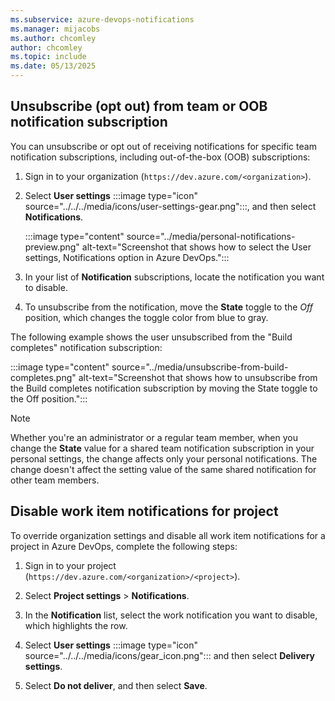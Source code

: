 ```yaml
---
ms.subservice: azure-devops-notifications
ms.manager: mijacobs
ms.author: chcomley
author: chcomley
ms.topic: include
ms.date: 05/13/2025
---
```


## Unsubscribe (opt out) from team or OOB notification subscription

You can unsubscribe or opt out of receiving notifications for specific team notification subscriptions, including out-of-the-box (OOB) subscriptions:

1. Sign in to your organization (`https://dev.azure.com/<organization>`).

1. Select **User settings** :::image type="icon" source="../../../media/icons/user-settings-gear.png":::, and then select **Notifications**.

   :::image type="content" source="../media/personal-notifications-preview.png" alt-text="Screenshot that shows how to select the User settings, Notifications option in Azure DevOps.":::

1. In your list of **Notification** subscriptions, locate the notification you want to disable.

1. To unsubscribe from the notification, move the **State** toggle to the _Off_ position, which changes the toggle color from blue to gray. 

The following example shows the user unsubscribed from the "Build completes" notification subscription:

:::image type="content" source="../media/unsubscribe-from-build-completes.png" alt-text="Screenshot that shows how to unsubscribe from the Build completes notification subscription by moving the State toggle to the Off position.":::

> [!NOTE]  
> Whether you're an administrator or a regular team member, when you change the **State** value for a shared team notification subscription in your personal settings, the change affects only your personal notifications. The change doesn't affect the setting value of the same shared notification for other team members.

## Disable work item notifications for project

To override organization settings and disable all work item notifications for a project in Azure DevOps, complete the following steps:

1. Sign in to your project (`https://dev.azure.com/<organization>/<project>`).

1. Select **Project settings** > **Notifications**.

1. In the **Notification** list, select the work notification you want to disable, which highlights the row.

1. Select **User settings** :::image type="icon" source="../../../media/icons/gear_icon.png"::: and then select **Delivery settings**.

1. Select **Do not deliver**, and then select **Save**.